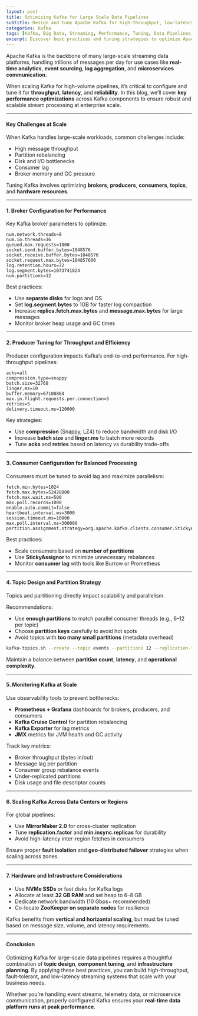 ```yaml
---
layout: post
title: Optimizing Kafka for Large Scale Data Pipelines
subtitle: Design and tune Apache Kafka for high-throughput, low-latency, and reliable large-scale streaming systems
categories: Kafka
tags: [Kafka, Big Data, Streaming, Performance, Tuning, Data Pipelines, Real-Time Processing, Scalability]
excerpt: Discover best practices and tuning strategies to optimize Apache Kafka for large-scale data pipelines. Learn how to configure brokers, producers, and consumers for maximum throughput, reliability, and fault tolerance.
---
```

Apache Kafka is the backbone of many large-scale streaming data platforms, handling trillions of messages per day for use cases like **real-time analytics**, **event sourcing**, **log aggregation**, and **microservices communication**.

When scaling Kafka for high-volume pipelines, it’s critical to configure and tune it for **throughput**, **latency**, and **reliability**. In this blog, we’ll cover **key performance optimizations** across Kafka components to ensure robust and scalable stream processing at enterprise scale.

---

#### Key Challenges at Scale

When Kafka handles large-scale workloads, common challenges include:
- High message throughput
- Partition rebalancing
- Disk and I/O bottlenecks
- Consumer lag
- Broker memory and GC pressure

Tuning Kafka involves optimizing **brokers**, **producers**, **consumers**, **topics**, and **hardware resources**.

---

#### 1. Broker Configuration for Performance

Key Kafka broker parameters to optimize:

```properties
num.network.threads=8
num.io.threads=16
queued.max.requests=1000
socket.send.buffer.bytes=1048576
socket.receive.buffer.bytes=1048576
socket.request.max.bytes=104857600
log.retention.hours=72
log.segment.bytes=1073741824
num.partitions=12
```

Best practices:
- Use **separate disks** for logs and OS
- Set **log.segment.bytes** to 1GB for faster log compaction
- Increase **replica.fetch.max.bytes** and **message.max.bytes** for large messages
- Monitor broker heap usage and GC times

---

#### 2. Producer Tuning for Throughput and Efficiency

Producer configuration impacts Kafka’s end-to-end performance. For high-throughput pipelines:

```properties
acks=all
compression.type=snappy
batch.size=32768
linger.ms=10
buffer.memory=67108864
max.in.flight.requests.per.connection=5
retries=5
delivery.timeout.ms=120000
```

Key strategies:
- Use **compression** (Snappy, LZ4) to reduce bandwidth and disk I/O
- Increase **batch size** and **linger.ms** to batch more records
- Tune **acks** and **retries** based on latency vs durability trade-offs

---

#### 3. Consumer Configuration for Balanced Processing

Consumers must be tuned to avoid lag and maximize parallelism:

```properties
fetch.min.bytes=1024
fetch.max.bytes=52428800
fetch.max.wait.ms=500
max.poll.records=1000
enable.auto.commit=false
heartbeat.interval.ms=3000
session.timeout.ms=10000
max.poll.interval.ms=300000
partition.assignment.strategy=org.apache.kafka.clients.consumer.StickyAssignor
```

Best practices:
- Scale consumers based on **number of partitions**
- Use **StickyAssignor** to minimize unnecessary rebalances
- Monitor **consumer lag** with tools like Burrow or Prometheus

---

#### 4. Topic Design and Partition Strategy

Topics and partitioning directly impact scalability and parallelism.

Recommendations:
- Use **enough partitions** to match parallel consumer threads (e.g., 6–12 per topic)
- Choose **partition keys** carefully to avoid hot spots
- Avoid topics with **too many small partitions** (metadata overhead)

```bash
kafka-topics.sh --create --topic events --partitions 12 --replication-factor 3
```

Maintain a balance between **partition count**, **latency**, and **operational complexity**.

---

#### 5. Monitoring Kafka at Scale

Use observability tools to prevent bottlenecks:
- **Prometheus + Grafana** dashboards for brokers, producers, and consumers
- **Kafka Cruise Control** for partition rebalancing
- **Kafka Exporter** for lag metrics
- **JMX** metrics for JVM health and GC activity

Track key metrics:
- Broker throughput (bytes in/out)
- Message lag per partition
- Consumer group rebalance events
- Under-replicated partitions
- Disk usage and file descriptor counts

---

#### 6. Scaling Kafka Across Data Centers or Regions

For global pipelines:
- Use **MirrorMaker 2.0** for cross-cluster replication
- Tune **replication.factor** and **min.insync.replicas** for durability
- Avoid high-latency inter-region fetches in consumers

Ensure proper **fault isolation** and **geo-distributed failover** strategies when scaling across zones.

---

#### 7. Hardware and Infrastructure Considerations

- Use **NVMe SSDs** or fast disks for Kafka logs
- Allocate at least **32 GB RAM** and set heap to 6–8 GB
- Dedicate network bandwidth (10 Gbps+ recommended)
- Co-locate **ZooKeeper on separate nodes** for resilience

Kafka benefits from **vertical and horizontal scaling**, but must be tuned based on message size, volume, and latency requirements.

---

#### Conclusion

Optimizing Kafka for large-scale data pipelines requires a thoughtful combination of **topic design**, **component tuning**, and **infrastructure planning**. By applying these best practices, you can build high-throughput, fault-tolerant, and low-latency streaming systems that scale with your business needs.

Whether you’re handling event streams, telemetry data, or microservice communication, properly configured Kafka ensures your **real-time data platform runs at peak performance**.
